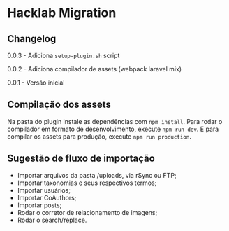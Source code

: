# Hacklab Migration

## Changelog

0.0.3 - Adiciona `setup-plugin.sh` script

0.0.2 - Adiciona compilador de assets (webpack laravel mix)

0.0.1 - Versão inicial

## Compilação dos assets

Na pasta do plugin instale as dependências com `npm install`. Para rodar o compilador em formato de desenvolvimento, execute `npm run dev`. E para compilar os assets para produção, execute `npm run production`.

## Sugestão de fluxo de importação

- Importar arquivos da pasta /uploads, via rSync ou FTP;
- Importar taxonomias e seus respectivos termos;
- Importar usuários;
- Importar CoAuthors;
- Importar posts;
- Rodar o corretor de relacionamento de imagens;
- Rodar o search/replace.
